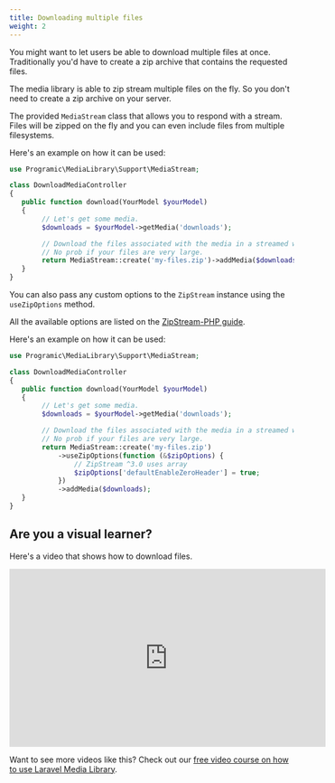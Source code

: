 ```yaml
---
title: Downloading multiple files
weight: 2
---
```


You might want to let users be able to download multiple files at once. Traditionally you'd have to create a zip archive that contains the requested files.

The media library is able to zip stream multiple files on the fly. So you don't need to create a zip archive on your server.

The provided `MediaStream` class that allows you to respond with a stream. Files will be zipped on the fly and you can even include files from multiple filesystems.

Here's an example on how it can be used:

```php
use Programic\MediaLibrary\Support\MediaStream;

class DownloadMediaController
{
   public function download(YourModel $yourModel)
   {
        // Let's get some media.
        $downloads = $yourModel->getMedia('downloads');

        // Download the files associated with the media in a streamed way.
        // No prob if your files are very large.
        return MediaStream::create('my-files.zip')->addMedia($downloads);
   }
}
```

You can also pass any custom options to the `ZipStream` instance using the `useZipOptions` method.

All the available options are listed on the [ZipStream-PHP guide](https://maennchen.dev/ZipStream-PHP/guide/Options.html).

Here's an example on how it can be used:

```php
use Programic\MediaLibrary\Support\MediaStream;

class DownloadMediaController
{
   public function download(YourModel $yourModel)
   {
        // Let's get some media.
        $downloads = $yourModel->getMedia('downloads');

        // Download the files associated with the media in a streamed way.
        // No prob if your files are very large.
        return MediaStream::create('my-files.zip')
            ->useZipOptions(function (&$zipOptions) {
                // ZipStream ^3.0 uses array                    
                $zipOptions['defaultEnableZeroHeader'] = true;
            })
            ->addMedia($downloads);
   }
}
```

## Are you a visual learner?

Here's a video that shows how to download files.

<iframe width="560" height="315" src="https://www.youtube.com/embed/cVcN03MWTb4" frameborder="0" allow="accelerometer; autoplay; clipboard-write; encrypted-media; gyroscope; picture-in-picture" allowfullscreen></iframe>

Want to see more videos like this? Check out our [free video course on how to use Laravel Media Library](https://spatie.be/courses/discovering-laravel-media-library).

